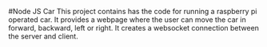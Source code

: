 #Node JS Car
This project contains has the code for running a raspberry pi operated car.
It provides a webpage where the user can move the car in forward, backward, left or right. It creates a websocket connection between the server and client.
